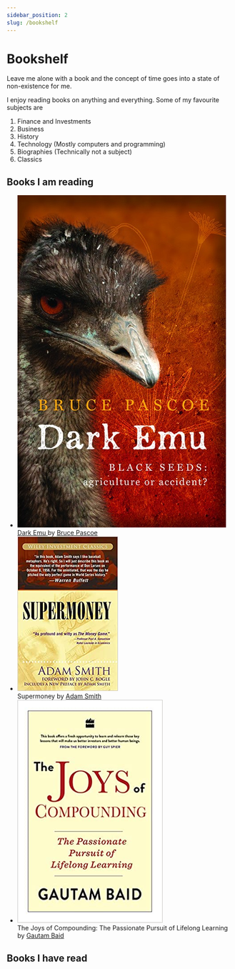 ```yaml
---
sidebar_position: 2
slug: /bookshelf
---
```


# Bookshelf

Leave me alone with a book and the concept of time goes into a state of non-existence for me.

I enjoy reading books on anything and everything. Some of my favourite subjects are

1. Finance and Investments
2. Business
3. History
4. Technology (Mostly computers and programming)
5. Biographies (Technically not a subject)
6. Classics

## Books I am reading

<div class="book-list">

- ![](books/covers/dark-emu.jpg) <div>[Dark Emu ](/books/dark-emu) by [Bruce Pascoe](https://www.goodreads.com/author/show/809165.Bruce_Pascoe)</div>
- ![](books/covers/supermoney.jpg)<div>Supermoney by [Adam Smith](https://www.goodreads.com/author/show/5761714.George_Goodman)</div>
- ![](books/covers/joys-of-compounding.jpg) <div>The Joys of Compounding: The Passionate Pursuit of Lifelong Learning by [Gautam Baid](https://www.goodreads.com/author/show/18960770.Gautam_Baid)</div>

</div>

## Books I have read
